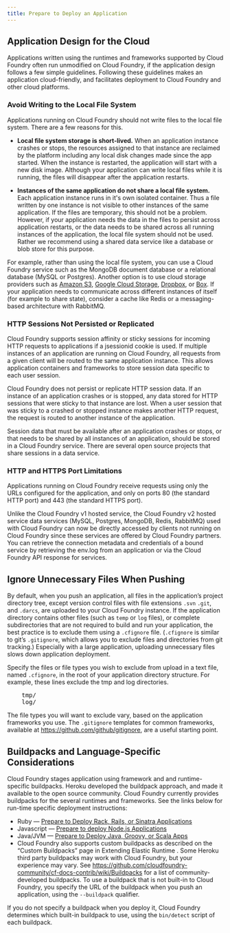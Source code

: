 ```yaml
---
title: Prepare to Deploy an Application
---
```


## <a id="app-design"></a>Application Design for the Cloud ##

Applications written using the runtimes and frameworks supported by Cloud Foundry often run unmodified on Cloud Foundry, if the application design follows a few simple guidelines. Following these guidelines makes an application cloud-friendly, and facilitates deployment to Cloud Foundry and other cloud platforms.

### <a id="filesystem"></a>Avoid Writing to the Local File System ###

Applications running on Cloud Foundry should not write files to the local file system. There are a few reasons for this.

* **Local file system storage is short-lived.** When an application instance crashes or stops, the resources assigned to that instance are reclaimed by the platform including any local disk changes made since the app started. When the instance is restarted, the application will start with a new disk image. Although your application can write local files while it is running, the files will disappear after the application restarts.

* **Instances of the same application do not share a local file system.** Each application instance runs in it's own isolated container. Thus a file written by one instance is not visible to other instances of the same application. If the files are temporary, this should not be a problem. However, if your application needs the data in the files to persist across application restarts, or the data needs to be shared across all running instances of the application, the local file system should not be used. Rather we recommend using a shared data service like a database or blob store for this purpose.

For example, rather than using the local file system, you can use a Cloud Foundry service such as the MongoDB document database or a relational database (MySQL or Postgres). Another option is to use cloud storage providers such as [Amazon S3](http://aws.amazon.com/s3/), [Google Cloud Storage](https://cloud.google.com/products/cloud-storage), [Dropbox](https://www.dropbox.com/developers), or [Box](http://developers.box.com/). If your application needs to communicate across different instances of itself (for example to share state), consider a cache like Redis or a messaging-based architecture with RabbitMQ.

### <a id="sessions"></a>HTTP Sessions Not Persisted or Replicated  ###

Cloud Foundry supports session affinity or sticky sessions for incoming HTTP requests to applications if a jsessionid cookie is used. If multiple instances of an application are running on Cloud Foundry, all requests from a given client will be routed to the same application instance. This allows application containers and frameworks to store session data specific to each user session.

Cloud Foundry does not persist or replicate HTTP session data. If an instance of an application crashes or is stopped, any data stored for HTTP sessions that were sticky to that instance are lost. When a user session that was sticky to a crashed or stopped instance makes another HTTP request, the request is routed to another instance of the application.

Session data that must be available after an application crashes or stops, or that needs to be shared by all instances of an application, should be stored in a Cloud Foundry service. There are several open source projects that share sessions in a data service.

### <a id="ports"></a>HTTP and HTTPS Port Limitations ###

Applications running on Cloud Foundry receive requests using only the URLs configured for the application, and only on ports 80 (the standard HTTP port) and 443 (the standard HTTPS port).

Unlike the Cloud Foundry v1 hosted service, the Cloud Foundry v2 hosted service data services (MySQL, Postgres, MongoDB, Redis, RabbitMQ) used with Cloud Foundry can now be directly accessed by clients not running on Cloud Foundry since these services are offered by Cloud Foundry partners. You can retrieve the connection metadata and credentials of a bound service by retrieving the env.log from an application or via the Cloud Foundry API response for services.

## <a id="exclude"></a>Ignore Unnecessary Files When Pushing ##

By default, when you push an application, all files in the application’s project directory tree, except version control files with file extensions `.svn` `.git`, and `.darcs`, are uploaded to your Cloud Foundry instance. If the application directory contains other files (such as `temp` or `log` files), or complete subdirectories that are not required to build and run your application, the best practice is to exclude them using a `.cfignore` file. (`.cfignore` is similar to git’s `.gitignore`, which allows you to exclude files and directories from git tracking.) Especially with a large application, uploading unnecessary files slows down application deployment.

Specify the files or file types you wish to exclude from upload in a text file, named `.cfignore`, in the root of your application directory structure. For example, these lines exclude the tmp and log directories.

<pre class="terminal">
	tmp/
	log/
</pre>

The file types you will want to exclude vary, based on the application frameworks you use. The `.gitignore` templates for common frameworks, available at https://github.com/github/gitignore, are a useful starting point.

## <a id="Buildpack">Buildpacks and Language-Specific Considerations ##

Cloud Foundry stages application using framework and and runtime-specific buildpacks. Heroku developed the buildpack approach, and made it available to the open source community. Cloud Foundry currently provides buildpacks for the several runtimes and frameworks. See the links below for run-time specific deployment instructions:

* Ruby — [Prepare to Deploy Rack, Rails, or Sinatra Applications](deploy-ruby.html)
* Javascript — [Prepare to deploy Node.js Applications](./deploy-node.html)
* Java/JVM — [Prepare to Deploy Java, Groovy, or Scala Apps](./deploy-java.html)
* Cloud Foundry also supports custom buildpacks as described on the “Custom Buildpacks” page in Extending Elastic Runtime . Some Heroku third party buildpacks may work with Cloud Foundry, but your experience may vary. See https://github.com/cloudfoundry-community/cf-docs-contrib/wiki/Buildpacks for a list of community-developed buildpacks. To use a buildpack that is not built-in to Cloud Foundry, you specify the URL of the buildpack when you push an application, using the `--buildpack` qualifier.

If you do not specify a buildpack when you deploy it, Cloud Foundry determines which built-in buildpack to use, using the `bin/detect` script of each buildpack.